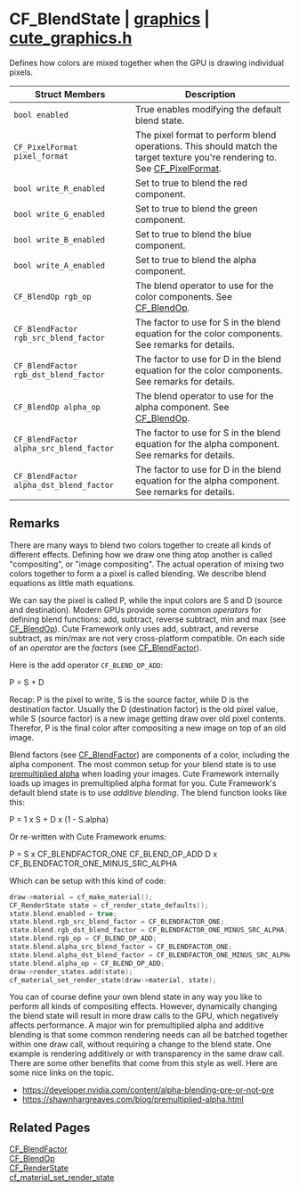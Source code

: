 # CF_BlendState | [graphics](https://github.com/RandyGaul/cute_framework/blob/master/docs/graphics/README.md) | [cute_graphics.h](https://github.com/RandyGaul/cute_framework/blob/master/include/cute_graphics.h)

Defines how colors are mixed together when the GPU is drawing individual pixels.

Struct Members | Description
--- | ---
`bool enabled` | True enables modifying the default blend state.
`CF_PixelFormat pixel_format` | The pixel format to perform blend operations. This should match the target texture you're rendering to. See [CF_PixelFormat](https://github.com/RandyGaul/cute_framework/blob/master/docs/graphics/cf_pixelformat.md).
`bool write_R_enabled` | Set to true to blend the red component.
`bool write_G_enabled` | Set to true to blend the green component.
`bool write_B_enabled` | Set to true to blend the blue component.
`bool write_A_enabled` | Set to true to blend the alpha component.
`CF_BlendOp rgb_op` | The blend operator to use for the color components. See [CF_BlendOp](https://github.com/RandyGaul/cute_framework/blob/master/docs/graphics/cf_blendop.md).
`CF_BlendFactor rgb_src_blend_factor` | The factor to use for S in the blend equation for the color components. See remarks for details.
`CF_BlendFactor rgb_dst_blend_factor` | The factor to use for D in the blend equation for the color components. See remarks for details.
`CF_BlendOp alpha_op` | The blend operator to use for the alpha component. See [CF_BlendOp](https://github.com/RandyGaul/cute_framework/blob/master/docs/graphics/cf_blendop.md).
`CF_BlendFactor alpha_src_blend_factor` | The factor to use for S in the blend equation for the alpha component. See remarks for details.
`CF_BlendFactor alpha_dst_blend_factor` | The factor to use for D in the blend equation for the alpha component. See remarks for details.

## Remarks

There are many ways to blend two colors together to create all kinds of different effects. Defining how we draw one thing atop
another is called "compositing", or "image compositing". The actual operation of mixing two colors together to form a
a pixel is called blending. We describe blend equations as little math equations.

We can say the pixel is called P, while the input colors are S and D (source and destination). Modern GPUs provide some
common _operators_ for defining blend functions: add, subtract, reverse subtract, min and max (see [CF_BlendOp](https://github.com/RandyGaul/cute_framework/blob/master/docs/graphics/cf_blendop.md)). Cute Framework only
uses add, subtract, and reverse subtract, as min/max are not very cross-platform compatible. On each side of an _operator_ are the
_factors_ (see [CF_BlendFactor](https://github.com/RandyGaul/cute_framework/blob/master/docs/graphics/cf_blendfactor.md)).

Here is the add operator `CF_BLEND_OP_ADD`:

P = S + D

Recap: P is the pixel to write, S is the source factor, while D is the destination factor. Usually the D (destination factor) is
the old pixel value, while S (source factor) is a new image getting draw over old pixel contents. Therefor, P is the final color
after compositing a new image on top of an old image.

Blend factors (see [CF_BlendFactor](https://github.com/RandyGaul/cute_framework/blob/master/docs/graphics/cf_blendfactor.md)) are components of a color, including the alpha component. The most common setup for your
blend state is to use [premultiplied alpha](https://blog.demofox.org/2015/06/19/what-is-pre-multiplied-alpha-and-why-does-it-matter/) when loading your images.
Cute Framework internally loads up images in premultiplied alpha format for you. Cute Framework's default blend state is to use
_additive blending_. The blend function looks like this:

P = 1 x S + D x (1 - S.alpha)

Or re-written with Cute Framework enums:

P = S x CF_BLENDFACTOR_ONE CF_BLEND_OP_ADD D x CF_BLENDFACTOR_ONE_MINUS_SRC_ALPHA

Which can be setup with this kind of code:

```cpp
draw->material = cf_make_material();
CF_RenderState state = cf_render_state_defaults();
state.blend.enabled = true;
state.blend.rgb_src_blend_factor = CF_BLENDFACTOR_ONE;
state.blend.rgb_dst_blend_factor = CF_BLENDFACTOR_ONE_MINUS_SRC_ALPHA;
state.blend.rgb_op = CF_BLEND_OP_ADD;
state.blend.alpha_src_blend_factor = CF_BLENDFACTOR_ONE;
state.blend.alpha_dst_blend_factor = CF_BLENDFACTOR_ONE_MINUS_SRC_ALPHA;
state.blend.alpha_op = CF_BLEND_OP_ADD;
draw->render_states.add(state);
cf_material_set_render_state(draw->material, state);
```

You can of course define your own blend state in any way you like to perform all kinds of compositing effects. However, dynamically changing the
blend state will result in more draw calls to the GPU, which negatively affects performance. A major win for premultiplied alpha and
additive blending is that some common rendering needs can all be batched together within one draw call, without requiring a change to
the blend state. One example is rendering additively or with transparency in the same draw call. There are some other benefits that come from
this style as well. Here are some nice links on the topic.
- https://developer.nvidia.com/content/alpha-blending-pre-or-not-pre
- https://shawnhargreaves.com/blog/premultiplied-alpha.html

## Related Pages

[CF_BlendFactor](https://github.com/RandyGaul/cute_framework/blob/master/docs/graphics/cf_blendfactor.md)  
[CF_BlendOp](https://github.com/RandyGaul/cute_framework/blob/master/docs/graphics/cf_blendop.md)  
[CF_RenderState](https://github.com/RandyGaul/cute_framework/blob/master/docs/graphics/cf_renderstate.md)  
[cf_material_set_render_state](https://github.com/RandyGaul/cute_framework/blob/master/docs/graphics/cf_material_set_render_state.md)  
